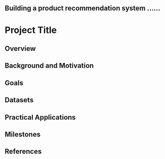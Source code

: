 ## Building a product recommendation system ......

# Project Title

## Overview

## Background and Motivation

## Goals

## Datasets

## Practical Applications

## Milestones

## References
